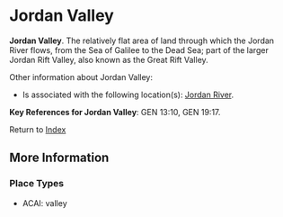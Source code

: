 # Jordan Valley
**Jordan Valley**. 
The relatively flat area of land through which the Jordan River flows, from the Sea of Galilee to the Dead Sea; part of the larger Jordan Rift Valley, also known as the Great Rift Valley. 




Other information about Jordan Valley:


* Is associated with the following location(s): 
[Jordan River](Jordan.md). 




**Key References for Jordan Valley**: 
GEN 13:10, GEN 19:17. 






Return to [Index](00-Index.md)

## More Information

### Place Types

* ACAI: valley





